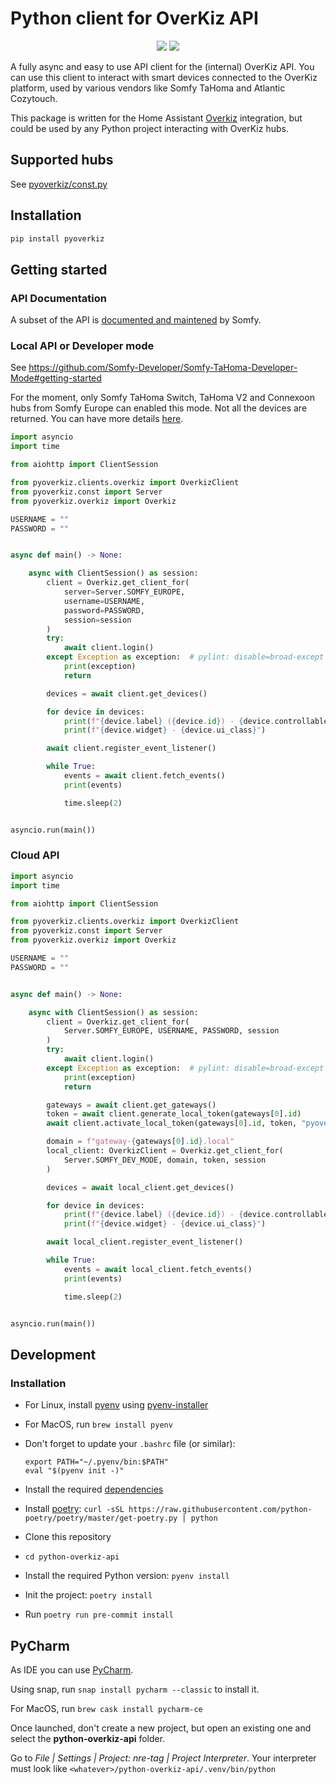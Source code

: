 # Python client for OverKiz API

<p align=center>
    <a href="https://github.com/iMicknl/python-overkiz-api/actions"><img src="https://github.com/iMicknl/python-overkiz-api/workflows/CI/badge.svg"/></a>
    <a href="https://github.com/psf/black"><img src="https://img.shields.io/badge/code%20style-black-000000.svg" /></a>
</p>

A fully async and easy to use API client for the (internal) OverKiz API. You can use this client to interact with smart devices connected to the OverKiz platform, used by various vendors like Somfy TaHoma and Atlantic Cozytouch.

This package is written for the Home Assistant [Overkiz](https://www.home-assistant.io/integrations/overkiz/) integration, but could be used by any Python project interacting with OverKiz hubs.

## Supported hubs

See [pyoverkiz/const.py](./pyoverkiz/const.py)

## Installation

```bash
pip install pyoverkiz
```

## Getting started

### API Documentation

A subset of the API is [documented and maintened](https://somfy-developer.github.io/Somfy-TaHoma-Developer-Mode) by Somfy.

### Local API or Developer mode

See https://github.com/Somfy-Developer/Somfy-TaHoma-Developer-Mode#getting-started

For the moment, only Somfy TaHoma Switch, TaHoma V2 and Connexoon hubs from Somfy Europe can enabled this mode. Not all the devices are returned. You can have more details [here](https://github.com/Somfy-Developer/Somfy-TaHoma-Developer-Mode/issues/20).

```python
import asyncio
import time

from aiohttp import ClientSession

from pyoverkiz.clients.overkiz import OverkizClient
from pyoverkiz.const import Server
from pyoverkiz.overkiz import Overkiz

USERNAME = ""
PASSWORD = ""


async def main() -> None:

    async with ClientSession() as session:
        client = Overkiz.get_client_for(
            server=Server.SOMFY_EUROPE,
            username=USERNAME,
            password=PASSWORD,
            session=session
        )
        try:
            await client.login()
        except Exception as exception:  # pylint: disable=broad-except
            print(exception)
            return

        devices = await client.get_devices()

        for device in devices:
            print(f"{device.label} ({device.id}) - {device.controllable_name}")
            print(f"{device.widget} - {device.ui_class}")

        await client.register_event_listener()

        while True:
            events = await client.fetch_events()
            print(events)

            time.sleep(2)


asyncio.run(main())
```

### Cloud API

```python
import asyncio
import time

from aiohttp import ClientSession

from pyoverkiz.clients.overkiz import OverkizClient
from pyoverkiz.const import Server
from pyoverkiz.overkiz import Overkiz

USERNAME = ""
PASSWORD = ""


async def main() -> None:

    async with ClientSession() as session:
        client = Overkiz.get_client_for(
            Server.SOMFY_EUROPE, USERNAME, PASSWORD, session
        )
        try:
            await client.login()
        except Exception as exception:  # pylint: disable=broad-except
            print(exception)
            return

        gateways = await client.get_gateways()
        token = await client.generate_local_token(gateways[0].id)
        await client.activate_local_token(gateways[0].id, token, "pyoverkiz")

        domain = f"gateway-{gateways[0].id}.local"
        local_client: OverkizClient = Overkiz.get_client_for(
            Server.SOMFY_DEV_MODE, domain, token, session
        )

        devices = await local_client.get_devices()

        for device in devices:
            print(f"{device.label} ({device.id}) - {device.controllable_name}")
            print(f"{device.widget} - {device.ui_class}")

        await local_client.register_event_listener()

        while True:
            events = await local_client.fetch_events()
            print(events)

            time.sleep(2)


asyncio.run(main())

```

## Development

### Installation

- For Linux, install [pyenv](https://github.com/pyenv/pyenv) using [pyenv-installer](https://github.com/pyenv/pyenv-installer)
- For MacOS, run `brew install pyenv`
- Don't forget to update your `.bashrc` file (or similar):
  ```
  export PATH="~/.pyenv/bin:$PATH"
  eval "$(pyenv init -)"
  ```
- Install the required [dependencies](https://github.com/pyenv/pyenv/wiki#suggested-build-environment)
- Install [poetry](https://python-poetry.org): `curl -sSL https://raw.githubusercontent.com/python-poetry/poetry/master/get-poetry.py | python`

- Clone this repository
- `cd python-overkiz-api`
- Install the required Python version: `pyenv install`
- Init the project: `poetry install`
- Run `poetry run pre-commit install`

## PyCharm

As IDE you can use [PyCharm](https://www.jetbrains.com/pycharm/).

Using snap, run `snap install pycharm --classic` to install it.

For MacOS, run `brew cask install pycharm-ce`

Once launched, don't create a new project, but open an existing one and select the **python-overkiz-api** folder.

Go to _File | Settings | Project: nre-tag | Project Interpreter_. Your interpreter must look like `<whatever>/python-overkiz-api/.venv/bin/python`
